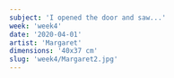 ```yaml
---
subject: 'I opened the door and saw...'
week: 'week4'
date: '2020-04-01'
artist: 'Margaret'
dimensions: '40x37 cm'
slug: 'week4/Margaret2.jpg'
---
```

